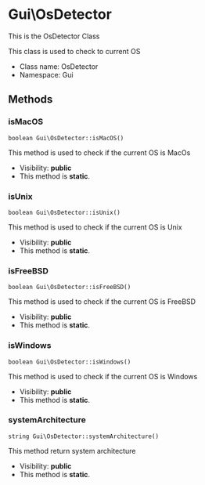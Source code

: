 Gui\OsDetector
===============

This is the OsDetector Class

This class is used to check to current OS


* Class name: OsDetector
* Namespace: Gui







Methods
-------


### isMacOS

    boolean Gui\OsDetector::isMacOS()

This method is used to check if the current OS is MacOs



* Visibility: **public**
* This method is **static**.




### isUnix

    boolean Gui\OsDetector::isUnix()

This method is used to check if the current OS is Unix



* Visibility: **public**
* This method is **static**.




### isFreeBSD

    boolean Gui\OsDetector::isFreeBSD()

This method is used to check if the current OS is FreeBSD



* Visibility: **public**
* This method is **static**.




### isWindows

    boolean Gui\OsDetector::isWindows()

This method is used to check if the current OS is Windows



* Visibility: **public**
* This method is **static**.




### systemArchitecture

    string Gui\OsDetector::systemArchitecture()

This method return system architecture



* Visibility: **public**
* This method is **static**.



